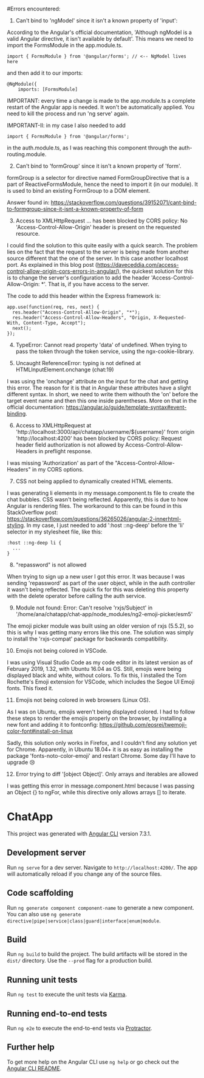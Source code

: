 #Errors encountered:

1. Can't bind to 'ngModel' since it isn't a known property of 'input':

According to the Angular's official documentation, 'Although ngModel is a valid Angular directive, it isn't available by default'. This means we need to import the FormsModule in the app.module.ts.

```
import { FormsModule } from '@angular/forms'; // <-- NgModel lives here
```
and then add it to our imports:

```
@NgModule({
    imports: [FormsModule]
```

IMPORTANT: every time a change is made to the app.module.ts a complete restart of the Angular app is needed. It won't be automatically applied. You need to kill the process and run 'ng serve' again.

IMPORTANT-II: in my case I also needed to add
```
import { FormsModule } from '@angular/forms';
```
in the auth.module.ts, as I was reaching this component through the auth-routing.module.

2. Can't bind to 'formGroup' since it isn't a known property of 'form'.

formGroup is a selector for directive named FormGroupDirective that is a part of ReactiveFormsModule, hence the need to import it (in our module). It is used to bind an existing FormGroup to a DOM element.

Answer found in: https://stackoverflow.com/questions/39152071/cant-bind-to-formgroup-since-it-isnt-a-known-property-of-form

3. Access to XMLHttpRequest ... has been blocked by CORS policy: No 'Access-Control-Allow-Origin' header is present on the requested resource.

I could find the solution to this quite easily with a quick search. The problem lies on the fact that the request to the server is being made from another source different that the one of the server. In this case another localhost port. As explained in this blog post (https://daveceddia.com/access-control-allow-origin-cors-errors-in-angular/), the quickest solution for this is to change the server's configuration to add the header 'Access-Control-Allow-Origin: *'. That is, if you have access to the server.

The code to add this header within the Express framework is:

```
app.use(function(req, res, next) {
  res.header("Access-Control-Allow-Origin", "*");
  res.header("Access-Control-Allow-Headers", "Origin, X-Requested-With, Content-Type, Accept");
  next();
});
```

4. TypeError: Cannot read property 'data' of undefined.
When trying to pass the token through the token service, using the ngx-cookie-library.

5. Uncaught ReferenceError: typing is not defined
    at HTMLInputElement.onchange (chat:19)

I was using the 'onchange' attribute on the input for the chat and getting this error. The reason for it is that in Angular these attributes have a slight different syntax. In short, we need to write them withouth the 'on' before the target event name and then this one inside parentheses. More on that in the official documentation: https://angular.io/guide/template-syntax#event-binding.

6. Access to XMLHttpRequest at 'http://localhost:3000/api/chatapp/username/${username}' from origin 'http://localhost:4200' has been blocked by CORS policy: Request header field authorization is not allowed by Access-Control-Allow-Headers in preflight response.

I was missing 'Authorization' as part of the "Access-Control-Allow-Headers" in my CORS options.

7. CSS not being applied to dynamically created HTML elements.

I was generating li elements in my message.component.ts file to create the chat bubbles. CSS wasn't being reflected. Apparently, this is due to how Angular is rendering files. The workaround to this can be found in this StackOverflow post: https://stackoverflow.com/questions/36265026/angular-2-innerhtml-styling.
In my case, I just needed to add ':host ::ng-deep' before the 'li' selector in my stylesheet file, like this:

```
:host ::ng-deep li {
  ...
}
```

8. "repassword" is not allowed

When trying to sign up a new user I got this error. It was because I was sending 'repassword' as part of the user object, while in the auth controller it wasn't being reflected.
The quick fix for this was deleting this property with the delete operator before calling the auth service.

9. Module not found: Error: Can't resolve 'rxjs/Subject' in '/home/ana/chatapp/chat-app/node_modules/ng2-emoji-picker/esm5'

The emoji picker module was built using an older version of rxjs (5.5.2), so this is why I was getting many errors like this one. The solution was simply to install the 'rxjs-compat' package for backwards compatibility.

10. Emojis not being colored in VSCode.

I was using Visual Studio Code as my code editor in its latest version as of February 2019, 1.32, with Ubuntu 16.04 as OS. Still, emojis were being displayed black and white, without colors. To fix this, I installed the Tom Rochette's Emoji extension for VSCode, which includes the Segoe UI Emoji fonts. This fixed it.

11. Emojis not being colored in web browsers (Linux OS).

As I was on Ubuntu, emojis weren't being displayed colored. I had to follow these steps to render the emojis properly on the browser, by installing a new font and adding it to fontconfig: https://github.com/eosrei/twemoji-color-font#install-on-linux

Sadly, this solution only works in Firefox, and I couldn't find any solution yet for Chrome. Apparently, in Ubuntu 18.04+ it is as easy as installing the package 'fonts-noto-color-emoji' and restart Chrome. Some day I'll have to upgrade 😢

12.  Error trying to diff '[object Object]'. Only arrays and iterables are allowed

I was getting this error in message.component.html because I was passing an Object {} to ngFor, while this directive only allows arrays [] to iterate.

# ChatApp

This project was generated with [Angular CLI](https://github.com/angular/angular-cli) version 7.3.1.

## Development server

Run `ng serve` for a dev server. Navigate to `http://localhost:4200/`. The app will automatically reload if you change any of the source files.

## Code scaffolding

Run `ng generate component component-name` to generate a new component. You can also use `ng generate directive|pipe|service|class|guard|interface|enum|module`.

## Build

Run `ng build` to build the project. The build artifacts will be stored in the `dist/` directory. Use the `--prod` flag for a production build.

## Running unit tests

Run `ng test` to execute the unit tests via [Karma](https://karma-runner.github.io).

## Running end-to-end tests

Run `ng e2e` to execute the end-to-end tests via [Protractor](http://www.protractortest.org/).

## Further help

To get more help on the Angular CLI use `ng help` or go check out the [Angular CLI README](https://github.com/angular/angular-cli/blob/master/README.md).
